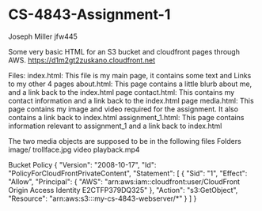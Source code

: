 # CS-4843-Assignment-1
Joseph Miller
jfw445

Some very basic HTML for an S3 bucket and cloudfront pages through AWS.
https://d1m2gt2zuskano.cloudfront.net

Files:
index.html:
  This file is my main page, it contains some text and Links to my other 4 pages
about.html:
  This page contains a little blurb about me, and a link back to the index.html page
contact.html:
  This contains my contact information and a link back to the index.html page
media.html:
  This page contains my image and video required for the assignment. It also contains a link back to index.html
assignment_1.html:
  This page contains information relevant to assignment_1 and a link back to index.html

The two media objects are supposed to be in the following files
Folders 
image/
  trollface.jpg
 video
  playback.mp4

Bucket Policy
{
    "Version": "2008-10-17",
    "Id": "PolicyForCloudFrontPrivateContent",
    "Statement": [
        {
            "Sid": "1",
            "Effect": "Allow",
            "Principal": {
                "AWS": "arn:aws:iam::cloudfront:user/CloudFront Origin Access Identity E2CTFP379DQ325"
            },
            "Action": "s3:GetObject",
            "Resource": "arn:aws:s3:::my-cs-4843-webserver/*"
        }
    ]
}



